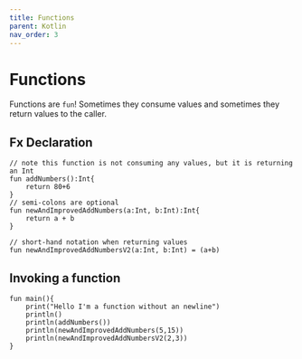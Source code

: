 ```yaml
---
title: Functions
parent: Kotlin
nav_order: 3
---
```


# Functions

Functions are `fun`! Sometimes they consume values and sometimes they return values
to the caller.

## Fx Declaration
```
// note this function is not consuming any values, but it is returning an Int
fun addNumbers():Int{
    return 80+6
}
// semi-colons are optional
fun newAndImprovedAddNumbers(a:Int, b:Int):Int{
    return a + b
}

// short-hand notation when returning values
fun newAndImprovedAddNumbersV2(a:Int, b:Int) = (a+b)
```

## Invoking a function
```
fun main(){
    print("Hello I'm a function without an newline")
    println()
    println(addNumbers())
    println(newAndImprovedAddNumbers(5,15))
    println(newAndImprovedAddNumbersV2(2,3))
}
```